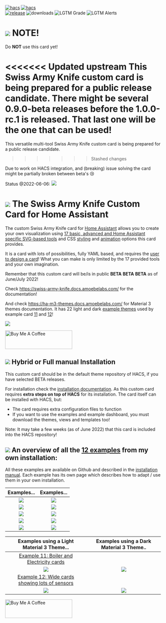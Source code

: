 [![hacs][hacs-badge]][hacs-url]
[![hacs][beta_badge]][hacs-url]
<br>[![release][release-badge]][release-url]
![downloads][downloads-badge]
![LGTM Grade][lgtm-grade-badge]
![LGTM Alerts][lgtm-alerts-badge]
<!--- ![beta_badge](https://img.shields.io/badge/State-Beta-orange?style=for-the-badge) -->
<!---[![hacs_badge](https://img.shields.io/badge/HACS-Default-41BDF5.svg?style=for-the-badge)](https://github.com/hacs/integration) -->

# ![](assets/images/swiss-army-knife24.png) NOTE!
Do **NOT** use this card yet!

<<<<<<< Updated upstream
This Swiss Army Knife custom card is being prepared for a public release candidate. There might be several 0.9.0-beta releases before the 1.0.0-rc.1 is released. That last one will be the one that can be used!
=======
This versatile multi-tool Swiss Army Knife custom card is being prepared for a public release candidate. 
>>>>>>> Stashed changes

Due to work on HACS integration, and (breaking) issue solving the card might be partially broken between beta's 😢

Status @2022-06-06:
![](assets/screenshots/2022.06.06-sak-rc-issues2.png)

# ![](assets/images/swiss-army-knife24.png) The Swiss Army Knife Custom Card for Home Assistant
The custom Swiss Army Knife card for [Home Assistant][home-assistant] allows you to create your own visualization using [17 basic, advanced and Home Assistant specific SVG-based tools][sak-tools] and CSS [styling][sak-css-styles] and [animation][sak-css-animations] options this card provides.

It is a card with lots of possibilities, fully YAML based, and requires the [user to design a card][sak-how-to-design-your-card]!
What you can make is only limited by the 17 provided tools and your own imagination.

Remember that this custom card will be/is in public **BETA** **BETA** **BETA** as of June/July 2022!

Check https://swiss-army-knife.docs.amoebelabs.com/ for the documentation!

And check https://ha-m3-themes.docs.amoebelabs.com/ for Material 3 themes documentation. It has 22 light and dark [example themes](https://ha-m3-themes.docs.amoebelabs.com/examples/introduction/) used by example card [11][example-11] and [12][example-12]!

![](https://github.com/AmoebeLabs/swiss-army-knife/blob/master/docs/assets/screenshots/sak-frontpage.png)

<a href="https://www.buymeacoffee.com/amoebelabs" target="_blank"><img src="https://cdn.buymeacoffee.com/buttons/v2/default-yellow.png" alt="Buy Me A Coffee" style="height: 60px !important;width: 217px !important;" ></a>

## ![](assets/images/swiss-army-knife24.png) Hybrid or Full manual Installation
This custom card should be in the default theme repository of HACS, if you have selected BETA releases.

For installation check the [installation documentation][sak-installation]. As this custom card requires **extra steps on top of HACS** for its installation. The card itself can be installed with HACS, but:
- The card requires extra configuration files to function
- If you want to use the examples and example dashboard, you must download the themes, views and templates too!

Note: It may take a few weeks (as of June 2022) that this card is included into the HACS repository!

## ![](assets/images/swiss-army-knife24.png) An overview of all the [12 examples](https://swiss-army-knife.docs.amoebelabs.com/examples/introduction/) from my own installation:
All these examples are available on Github and described in the [installation manual][sak-installation]. Each example has its own page which describes how to adapt / use them in your own installation.

| Examples...| Examples...|
| :------------: | :------------: |
| ![](https://github.com/AmoebeLabs/swiss-army-knife/blob/master/docs/assets/screenshots/sak-example-1b.png) | ![](https://github.com/AmoebeLabs/swiss-army-knife/blob/master/docs/assets/screenshots/sak-example-2.png) | 
| ![](https://github.com/AmoebeLabs/swiss-army-knife/blob/master/docs/assets/screenshots/sak-example-3.png) | ![](https://github.com/AmoebeLabs/swiss-army-knife/blob/master/docs/assets/screenshots/sak-example-4.png) | 
| ![](https://github.com/AmoebeLabs/swiss-army-knife/blob/master/docs/assets/screenshots/sak-example-5.png) | ![](https://github.com/AmoebeLabs/swiss-army-knife/blob/master/docs/assets/screenshots/sak-example-6.png) | 
| ![](https://github.com/AmoebeLabs/swiss-army-knife/blob/master/docs/assets/screenshots/sak-example-7.png) | ![](https://github.com/AmoebeLabs/swiss-army-knife/blob/master/docs/assets/screenshots/sak-example-8.png) | 
| ![](https://github.com/AmoebeLabs/swiss-army-knife/blob/master/docs/assets/screenshots/sak-example-9.png) | ![](https://github.com/AmoebeLabs/swiss-army-knife/blob/master/docs/assets/screenshots/sak-example-10.png) | 

| Examples using a Light Material 3 Theme...| Examples using a Dark Material 3 Theme.. |
| :------------: | :------------: |
| [Example 11: Boiler and Electricity cards][example-11] | |
| ![](https://github.com/AmoebeLabs/swiss-army-knife/blob/master/docs/assets/screenshots/sak-example-11-m3-c11-light.png) | ![](https://github.com/AmoebeLabs/swiss-army-knife/blob/master/docs/assets/screenshots/sak-example-11-m3-c11-dark.png) | 
| [Example 12: Wide cards showing lots of sensors][example-12] | |
| ![](https://github.com/AmoebeLabs/swiss-army-knife/blob/master/docs/assets/screenshots/sak-example-12-m3-d06-light.png) | ![](https://github.com/AmoebeLabs/swiss-army-knife/blob/master/docs/assets/screenshots/sak-example-12-m3-d06-dark.png) | 

<a href="https://www.buymeacoffee.com/amoebelabs" target="_blank"><img src="https://cdn.buymeacoffee.com/buttons/v2/default-yellow.png" alt="Buy Me A Coffee" style="height: 60px !important;width: 217px !important;" ></a>


<!-- Badges -->

[hacs-url]: https://github.com/hacs/integration
[hacs-badge]: https://img.shields.io/badge/HACS-Default-41BDF5.svg?style=for-the-badge&logo=homeassistantcommunitystore
[beta_badge]: https://img.shields.io/badge/State-Beta-orange?style=for-the-badge&logo=homeassistantcommunitystore
[release-badge]: https://img.shields.io/github/v/release/AmoebeLabs/swiss-army-knife-card?style=for-the-badge&include_prereleases&logo=github
[downloads-badge]: https://img.shields.io/github/downloads/AmoebeLabs/swiss-army-knife-card/total?style=for-the-badge&logo=github
[lgtm-grade-badge]: https://img.shields.io/lgtm/grade/javascript/github/AmoebeLabs/swiss-army-knife-card?style=for-the-badge&logo=lgtm
[lgtm-alerts-badge]: https://img.shields.io/lgtm/alerts/github/AmoebeLabs/swiss-army-knife-card?style=for-the-badge&logo=lgtm

<!-- References -->

[home-assistant]: https://www.home-assistant.io/
[home-assitant-theme-docs]: https://www.home-assistant.io/integrations/frontend/#defining-themes
[hacs]: https://hacs.xyz
[release-url]: https://github.com/AmoebeLabs/swiss-army-knife-card/releases
[sak-docs-url]: https://swiss-army-knife.docs.amoebelabs.com/

[example-11]: https://swiss-army-knife.docs.amoebelabs.com/examples/example-11/
[example-12]: https://swiss-army-knife.docs.amoebelabs.com/examples/example-12/
[sak-tools]: https://swiss-army-knife.docs.amoebelabs.com/tools/circle-tool/
[sak-css-styles]: https://swiss-army-knife.docs.amoebelabs.com/basics/styling/styles/
[sak-css-animations]: https://swiss-army-knife.docs.amoebelabs.com/basics/animations/css-animations/
[sak-installation]: https://swiss-army-knife.docs.amoebelabs.com/start/installation/
[sak-how-to-design-your-card]: https://swiss-army-knife.docs.amoebelabs.com/design/how-to-design-your-card/
